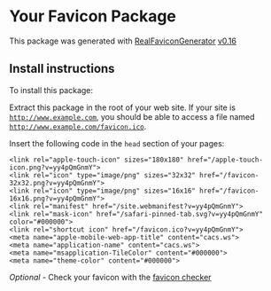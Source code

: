 # Your Favicon Package

This package was generated with [RealFaviconGenerator](https://realfavicongenerator.net/) [v0.16](https://realfavicongenerator.net/change_log#v0.16)

## Install instructions

To install this package:

Extract this package in the root of your web site. If your site is <code>http://www.example.com</code>, you should be able to access a file named <code>http://www.example.com/favicon.ico</code>.

Insert the following code in the `head` section of your pages:

    <link rel="apple-touch-icon" sizes="180x180" href="/apple-touch-icon.png?v=yy4pQmGnmY">
    <link rel="icon" type="image/png" sizes="32x32" href="/favicon-32x32.png?v=yy4pQmGnmY">
    <link rel="icon" type="image/png" sizes="16x16" href="/favicon-16x16.png?v=yy4pQmGnmY">
    <link rel="manifest" href="/site.webmanifest?v=yy4pQmGnmY">
    <link rel="mask-icon" href="/safari-pinned-tab.svg?v=yy4pQmGnmY" color="#000000">
    <link rel="shortcut icon" href="/favicon.ico?v=yy4pQmGnmY">
    <meta name="apple-mobile-web-app-title" content="cacs.ws">
    <meta name="application-name" content="cacs.ws">
    <meta name="msapplication-TileColor" content="#000000">
    <meta name="theme-color" content="#000000">

*Optional* - Check your favicon with the [favicon checker](https://realfavicongenerator.net/favicon_checker)